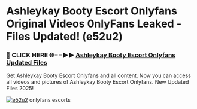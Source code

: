 # Ashleykay Booty Escort Onlyfans Original Videos 0nlyFans Leaked - Files Updated! (e52u2)

<h3>🔴 CLICK HERE 🌐==►► <a href="https://tinyurl.com/2jnfzry5" rel="nofollow">Ashleykay Booty Escort Onlyfans Updated Files</a></h3>

Get Ashleykay Booty Escort Onlyfans and all content. Now you can access all videos and pictures of Ashleykay Booty Escort Onlyfans. New Updated Files 2025!

[![e52u2](https://i.imgur.com/GyGTBgg.gif)](https://tinyurl.com/2jnfzry5)
onlyfans escorts